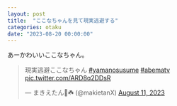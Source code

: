 ```yaml
---
layout: post
title:  "ここなちゃんを見て現実逃避する"
categories: otaku
date: "2023-08-20 00:00:00"
---
```


あーかわいいここなちゃん。

<blockquote class="twitter-tweet tw-align-center"><p lang="ja" dir="ltr">現実逃避ここなちゃん <a href="https://twitter.com/hashtag/yamanosusume?src=hash&amp;ref_src=twsrc%5Etfw">#yamanosusume</a> <a href="https://twitter.com/hashtag/abematv?src=hash&amp;ref_src=twsrc%5Etfw">#abematv</a> <a href="https://t.co/ARD8q2DDsR">pic.twitter.com/ARD8q2DDsR</a></p>&mdash; まきえたん🥦☘️ (@makietanX) <a href="https://twitter.com/makietanX/status/1689997943070154752?ref_src=twsrc%5Etfw">August 11, 2023</a></blockquote> <script async src="https://platform.twitter.com/widgets.js" charset="utf-8"></script>
